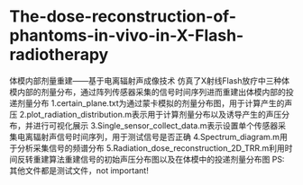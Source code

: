 # The-dose-reconstruction-of-phantoms-in-vivo-in-X-Flash-radiotherapy
体模内部剂量重建——基于电离辐射声成像技术
仿真了X射线Flash放疗中三种体模内部的剂量分布，通过阵列传感器采集的信号时间序列进而重建出体模内部的投递剂量分布
1.certain_plane.txt为通过蒙卡模拟的剂量分布图，用于计算产生的声压
2.plot_radiation_distribution.m表示用于计算剂量分布以及诱导产生的声压分布，并进行可视化展示
3.Single_sensor_collect_data.m表示设置单个传感器采集电离辐射声信号时间序列，用于测试信号是否正确
4.Spectrum_diagram.m用于分析采集信号的频谱分布
5.Radiation_dose_reconstruction_2D_TRR.m利用时间反转重建算法重建信号的初始声压分布图以及在体模中的投递剂量分布图
PS: 其他文件都是测试文件，not important!
